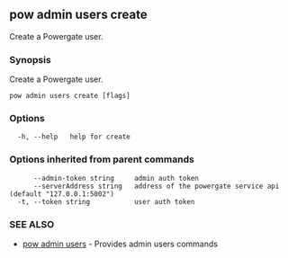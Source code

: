 ## pow admin users create

Create a Powergate user.

### Synopsis

Create a Powergate user.

```
pow admin users create [flags]
```

### Options

```
  -h, --help   help for create
```

### Options inherited from parent commands

```
      --admin-token string     admin auth token
      --serverAddress string   address of the powergate service api (default "127.0.0.1:5002")
  -t, --token string           user auth token
```

### SEE ALSO

* [pow admin users](pow_admin_users.md)	 - Provides admin users commands

